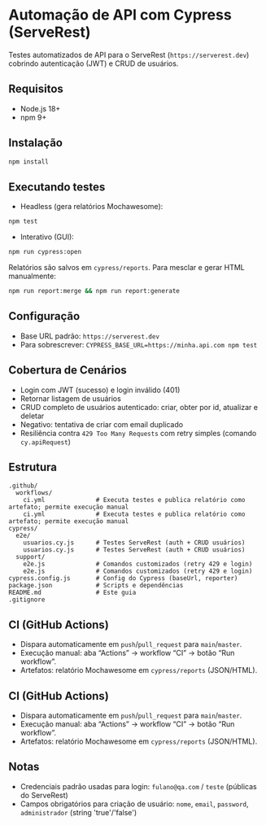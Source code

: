 # Automação de API com Cypress (ServeRest)

Testes automatizados de API para o ServeRest (`https://serverest.dev`) cobrindo autenticação (JWT) e CRUD de usuários.

## Requisitos
- Node.js 18+
- npm 9+

## Instalação
```bash
npm install
```

## Executando testes
- Headless (gera relatórios Mochawesome):
```bash
npm test
```
- Interativo (GUI):
```bash
npm run cypress:open
```

Relatórios são salvos em `cypress/reports`. Para mesclar e gerar HTML manualmente:
```bash
npm run report:merge && npm run report:generate
```

## Configuração
- Base URL padrão: `https://serverest.dev`
- Para sobrescrever: `CYPRESS_BASE_URL=https://minha.api.com npm test`

## Cobertura de Cenários
- Login com JWT (sucesso) e login inválido (401)
- Retornar listagem de usuários
- CRUD completo de usuários autenticado: criar, obter por id, atualizar e deletar
- Negativo: tentativa de criar com email duplicado
- Resiliência contra `429 Too Many Requests` com retry simples (comando `cy.apiRequest`)

## Estrutura
```
.github/
  workflows/
    ci.yml              # Executa testes e publica relatório como artefato; permite execução manual
    ci.yml              # Executa testes e publica relatório como artefato; permite execução manual
cypress/
  e2e/
    usuarios.cy.js      # Testes ServeRest (auth + CRUD usuários)
    usuarios.cy.js      # Testes ServeRest (auth + CRUD usuários)
  support/
    e2e.js              # Comandos customizados (retry 429 e login)
    e2e.js              # Comandos customizados (retry 429 e login)
cypress.config.js       # Config do Cypress (baseUrl, reporter)
package.json            # Scripts e dependências
README.md               # Este guia
.gitignore
```

## CI (GitHub Actions)
- Dispara automaticamente em `push`/`pull_request` para `main`/`master`.
- Execução manual: aba “Actions” → workflow “CI” → botão “Run workflow”.
- Artefatos: relatório Mochawesome em `cypress/reports` (JSON/HTML).
## CI (GitHub Actions)
- Dispara automaticamente em `push`/`pull_request` para `main`/`master`.
- Execução manual: aba “Actions” → workflow “CI” → botão “Run workflow”.
- Artefatos: relatório Mochawesome em `cypress/reports` (JSON/HTML).

## Notas
- Credenciais padrão usadas para login: `fulano@qa.com` / `teste` (públicas do ServeRest)
- Campos obrigatórios para criação de usuário: `nome`, `email`, `password`, `administrador` (string 'true'/'false')
